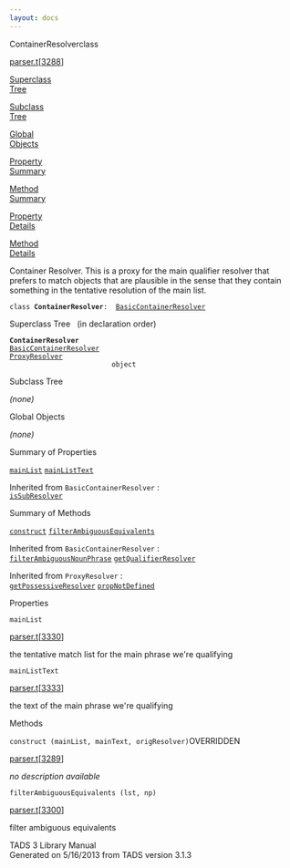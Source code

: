 ```yaml
---
layout: docs
---
```

<span class="title">ContainerResolver</span><span class="type">class</span>

[parser.t](../file/parser.t.html)\[[3288](../source/parser.t.html#3288)\]

[Superclass  
Tree](#_SuperClassTree_)

[Subclass  
Tree](#_SubClassTree_)

[Global  
Objects](#_ObjectSummary_)

[Property  
Summary](#_PropSummary_)

[Method  
Summary](#_MethodSummary_)

[Property  
Details](#_Properties_)

[Method  
Details](#_Methods_)



Container Resolver. This is a proxy for the main qualifier resolver that
prefers to match objects that are plausible in the sense that they
contain something in the tentative resolution of the main list.

`class `**`ContainerResolver`**` :   `[`BasicContainerResolver`](../object/BasicContainerResolver.html)



<span id="_SuperClassTree_"></span>



<span class="hdln">Superclass Tree</span>   (in declaration order)



**`ContainerResolver`**  
[`BasicContainerResolver`](../object/BasicContainerResolver.html)  
[`ProxyResolver`](../object/ProxyResolver.html)  
`                         object`  
<span id="_SubClassTree_"></span>



<span class="hdln">Subclass Tree</span>  



*(none)* <span id="_ObjectSummary_"></span>



<span class="hdln">Global Objects</span>  



*(none)* <span id="_PropSummary_"></span>



<span class="hdln">Summary of Properties</span>  



[`mainList`](#mainList) [`mainListText`](#mainListText)

Inherited from `BasicContainerResolver` :  
[`isSubResolver`](../object/BasicContainerResolver.html#isSubResolver)



<span id="_MethodSummary_"></span>



<span class="hdln">Summary of Methods</span>  



[`construct`](#construct) [`filterAmbiguousEquivalents`](#filterAmbiguousEquivalents)

Inherited from `BasicContainerResolver` :  
[`filterAmbiguousNounPhrase`](../object/BasicContainerResolver.html#filterAmbiguousNounPhrase) [`getQualifierResolver`](../object/BasicContainerResolver.html#getQualifierResolver)

Inherited from `ProxyResolver` :  
[`getPossessiveResolver`](../object/ProxyResolver.html#getPossessiveResolver) [`propNotDefined`](../object/ProxyResolver.html#propNotDefined)

<span id="_Properties_"></span>



<span class="hdln">Properties</span>  



<span id="mainList"></span>

`mainList`

[parser.t](../file/parser.t.html)\[[3330](../source/parser.t.html#3330)\]



the tentative match list for the main phrase we're qualifying



<span id="mainListText"></span>

`mainListText`

[parser.t](../file/parser.t.html)\[[3333](../source/parser.t.html#3333)\]



the text of the main phrase we're qualifying



<span id="_Methods_"></span>



<span class="hdln">Methods</span>  



<span id="construct"></span>

`construct (mainList, mainText, origResolver)`<span class="rem">OVERRIDDEN</span>

[parser.t](../file/parser.t.html)\[[3289](../source/parser.t.html#3289)\]



*no description available*



<span id="filterAmbiguousEquivalents"></span>

`filterAmbiguousEquivalents (lst, np)`

[parser.t](../file/parser.t.html)\[[3300](../source/parser.t.html#3300)\]



filter ambiguous equivalents





TADS 3 Library Manual  
Generated on 5/16/2013 from TADS version 3.1.3


